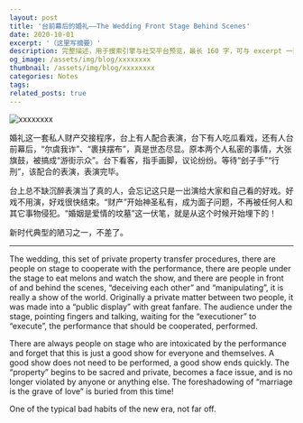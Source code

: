 ```yaml
---
layout: post
title: '台前幕后的婚礼——The Wedding Front Stage Behind Scenes'
date: 2020-10-01
excerpt: '（这里写摘要）'
description: 完整描述，用于搜索引擎与社交平台预览，最长 160 字，可与 excerpt 一致
og_image: /assets/img/blog/xxxxxxxx
thumbnail: /assets/img/blog/xxxxxxxx
categories: Notes
tags: 
related_posts: true
---
```


<img src="/assets/img/blog/xxxxxxxx" alt="xxxxxxxx">

婚礼这一套私人财产交接程序，台上有人配合表演，台下有人吃瓜看戏，还有人台前幕后，“尔虞我诈”、“裹挟摆布”，真是世态尽显。原本两个人私密的事情，大张旗鼓，被搞成“游街示众”。台下看客，指手画脚，议论纷纷。等待“刽子手”“行刑”，该配合的表演，表演完毕。

台上总不缺沉醉表演当了真的人，会忘记这只是一出演给大家和自己看的好戏。好戏不用演，好戏很快结束。“财产”开始神圣私有，成为面子问题，不再被任何人和其它事物侵犯。“婚姻是爱情的坟墓”这一伏笔，就是从这个时候开始埋下的！

新时代典型的陋习之一，不差了。

---

The wedding, this set of private property transfer procedures, there are people on stage to cooperate with the performance, there are people under the stage to eat melons and watch the show, and there are people in front of and behind the scenes, “deceiving each other” and “manipulating”, it is really a show of the world. Originally a private matter between two people, it was made into a “public display” with great fanfare. The audience under the stage, pointing fingers and talking, waiting for the “executioner” to “execute”, the performance that should be cooperated, performed.

There are always people on stage who are intoxicated by the performance and forget that this is just a good show for everyone and themselves. A good show does not need to be performed, a good show ends quickly. The “property” begins to be sacred and private, becomes a face issue, and is no longer violated by anyone or anything else. The foreshadowing of “marriage is the grave of love” is buried from this time!

One of the typical bad habits of the new era, not far off.